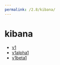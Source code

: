 ```yaml
---
permalink: /2.8/kibana/
---
```


# kibana



* [v1](v1/index.md)
* [v1alpha1](v1alpha1/index.md)
* [v1beta1](v1beta1/index.md)